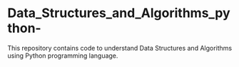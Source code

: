 # Data_Structures_and_Algorithms_python-
This repository contains code  to understand Data Structures and Algorithms using Python programming language. 
